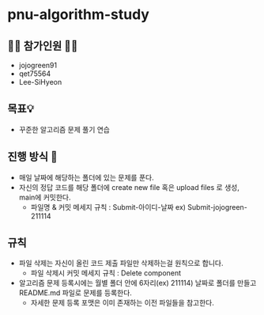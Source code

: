 # pnu-algorithm-study
## 🙋‍♂️ 참가인원 🙋‍♀️
- jojogreen91
- qet75564
- Lee-SiHyeon
## 목표💡
- 꾸준한 알고리즘 문제 풀기 연습
## 진행 방식 🎲
- 매일 날짜에 해당하는 폴더에 있는 문제를 푼다.
- 자신의 정답 코드를 해당 폴더에 create new file 혹은 upload files 로 생성, main에 커밋한다.
  - 파일명 & 커밋 메세지 규칙 : Submit-아이디-날짜 ex) Submit-jojogreen-211114
## 규칙
- 파일 삭제는 자신이 올린 코드 제출 파일만 삭제하는걸 원칙으로 합니다.
  - 파일 삭제시 커밋 메세지 규칙 : Delete component
- 알고리즘 문제 등록시에는 월별 폴더 안에 6자리(ex) 211114) 날짜로 폴더를 만들고 README.md 파일로 문제를 등록한다.
  - 자세한 문제 등록 포맷은 이미 존재하는 이전 파일들을 참고한다.
